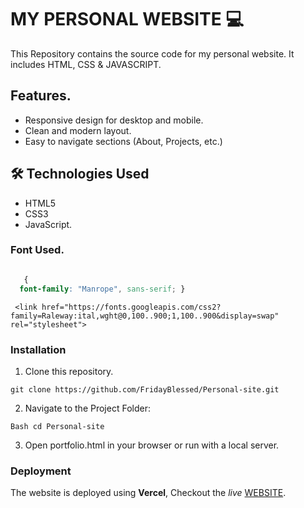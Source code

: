 # MY PERSONAL WEBSITE 💻

This Repository contains the source code for my personal website. It includes HTML, CSS & JAVASCRIPT.

## Features.

 - Responsive design for desktop and mobile.
  - Clean and modern layout.
  - Easy to navigate sections (About, Projects, etc.)


  ##  🛠 Technologies Used 
  - HTML5
  - CSS3
  - JavaScript.

  ### Font Used.

  ```Css  

     {
    font-family: "Manrope", sans-serif; }
```

```
 <link href="https://fonts.googleapis.com/css2?family=Raleway:ital,wght@0,100..900;1,100..900&display=swap" rel="stylesheet">
```

  ### Installation
  1. Clone this repository.

  ```
  git clone https://github.com/FridayBlessed/Personal-site.git
```

  2. Navigate to the Project Folder:

   
    Bash cd Personal-site
      
   3. Open portfolio.html in your browser or run with a local server.

   ### Deployment

   The website is deployed using **Vercel**, Checkout the _live_ [WEBSITE](https://personal-site-ten-flax-25.vercel.app/).
  
